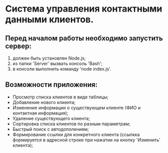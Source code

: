 # Система управления контактными данными клиентов.

## Перед началом работы необходимо запустить сервер:
1) должен быть установлен Node.js;
2) из папки 'Server' вызвать консоль 'Bash';
3) в консоли выполнить команду 'node index.js'.

## Возможности приложения:
- Просмотр списка клиентов в виде таблицы;
- Добавление нового клиента;
- Изменение информации о существующем клиенте (ФИО и контактная информация);
- Удаление существующего клиента;
- Сортировка списка клиентов по разным параметрам;
- Быстрый поиск с автодополением;
- Формирование ссылки для конкретного клиента (ссылкка формируется в адресной строке при нажатии на кнопку 'Изменить' клиента);